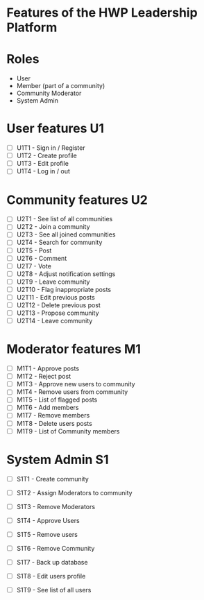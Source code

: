 # Features of the HWP Leadership Platform 

# Roles
- User
- Member (part of a community)
- Community Moderator
- System Admin 

# User features U1
- [ ] U1T1 - Sign in / Register
- [ ] U1T2 - Create profile
- [ ] U1T3 - Edit profile
- [ ] U1T4 - Log in / out

# Community features U2
- [ ] U2T1 - See list of all communities
- [ ] U2T2 - Join a community
- [ ] U2T3 - See all joined communities
- [ ] U2T4 - Search for community
- [ ] U2T5 - Post
- [ ] U2T6 - Comment
- [ ] U2T7 - Vote
- [ ] U2T8 - Adjust notification settings 
- [ ] U2T9 - Leave community
- [ ] U2T10 - Flag inappropriate posts
- [ ] U2T11 - Edit previous posts
- [ ] U2T12 - Delete previous post
- [ ] U2T13 - Propose community
- [ ] U2T14 - Leave community

# Moderator features M1
- [ ] M1T1 - Approve posts
- [ ] M1T2 - Reject post
- [ ] M1T3 - Approve new users to community
- [ ] M1T4 - Remove users from community
- [ ] M1T5 - List of flagged posts
- [ ] M1T6 - Add members
- [ ] M1T7 - Remove members
- [ ] M1T8 - Delete users posts
- [ ] M1T9 - List of Community members

# System Admin S1
- [ ] S1T1 - Create community
- [ ] S1T2 - Assign Moderators to community  
- [ ] S1T3 - Remove Moderators
- [ ] S1T4 - Approve Users
- [ ] S1T5 - Remove users 
- [ ] S1T6 - Remove Community
- [ ] S1T7 - Back up database
- [ ] S1T8 - Edit users profile
- [ ] S1T9 - See list of all users

